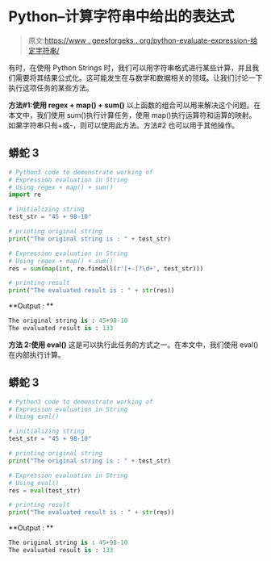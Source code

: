 # Python–计算字符串中给出的表达式

> 原文:[https://www . geesforgeks . org/python-evaluate-expression-给定字符串/](https://www.geeksforgeeks.org/python-evaluate-expression-given-in-string/)

有时，在使用 Python Strings 时，我们可以用字符串格式进行某些计算，并且我们需要将其结果公式化。这可能发生在与数学和数据相关的领域。让我们讨论一下执行这项任务的某些方法。

**方法#1:使用 regex + map() + sum()**
以上函数的组合可以用来解决这个问题。在本文中，我们使用 sum()执行计算任务，使用 map()执行运算符和运算的映射。如果字符串只有+或-，则可以使用此方法。方法#2 也可以用于其他操作。

## 蟒蛇 3

```py
# Python3 code to demonstrate working of
# Expression evaluation in String
# Using regex + map() + sum()
import re

# initializing string
test_str = "45 + 98-10"

# printing original string
print("The original string is : " + test_str)

# Expression evaluation in String
# Using regex + map() + sum()
res = sum(map(int, re.findall(r'[+-]?\d+', test_str)))

# printing result
print("The evaluated result is : " + str(res))
```

**Output : **

```py
The original string is : 45+98-10
The evaluated result is : 133
```

**方法 2:使用 eval()**
这是可以执行此任务的方式之一。在本文中，我们使用 eval()在内部执行计算。

## 蟒蛇 3

```py
# Python3 code to demonstrate working of
# Expression evaluation in String
# Using eval()

# initializing string
test_str = "45 + 98-10"

# printing original string
print("The original string is : " + test_str)

# Expression evaluation in String
# Using eval()
res = eval(test_str)

# printing result
print("The evaluated result is : " + str(res))
```

**Output : **

```py
The original string is : 45+98-10
The evaluated result is : 133
```